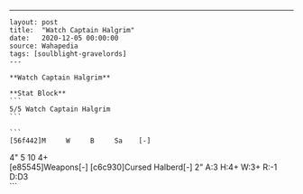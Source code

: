 ---
    layout: post
    title:  "Watch Captain Halgrim"
    date:   2020-12-05 00:00:00
    source: Wahapedia
    tags: [soulblight-gravelords]
    ---
    
    **Watch Captain Halgrim**
    
    **Stat Block**
    ```
    5/5 Watch Captain Halgrim
    ```
    
    ```
    [56f442]M     W     B     Sa    [-]
4"    5     10    4+    
[e85545]Weapons[-]
[c6c930]Cursed Halberd[-]
2"     A:3    H:4+   W:3+   R:-1   D:D3  
    ```
    
    
    